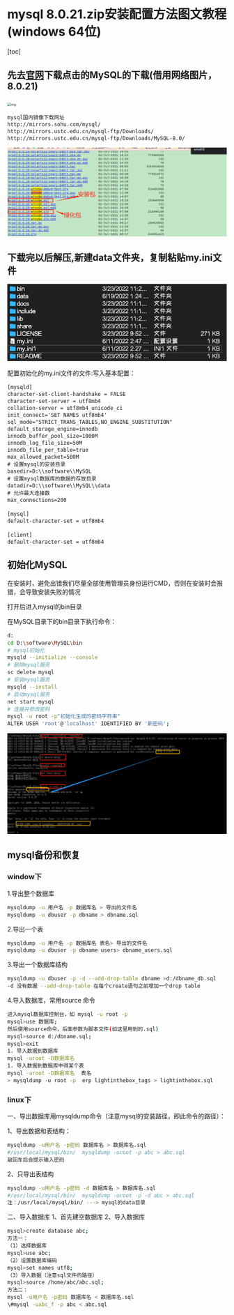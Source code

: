 # mysql 8.0.21.zip安装配置方法图文教程(windows 64位)

[toc]

## 先去[**官网**](https://dev.mysql.com/downloads/mysql/)**下载点击的MySQL的下载(借用网络图片，8.0.21)**

<img src="https://img.jbzj.com/file_images/article/201910/2019103084641336.jpg" alt="img" style="zoom: 50%;" />

```
mysql国内镜像下载网址
http://mirrors.sohu.com/mysql/
http://mirrors.ustc.edu.cn/mysql-ftp/Downloads/
http://mirrors.ustc.edu.cn/mysql-ftp/Downloads/MySQL-8.0/
```

![](imgs/image-20211214220413176.png)

## 下载完以后解压,新建data文件夹，复制粘贴my.ini文件

![image-20220621213507815](img/image-20220621213507815.png)

配置初始化的my.ini文件的文件:写入基本配置：

```
[mysqld] 
character-set-client-handshake = FALSE 
character-set-server = utf8mb4
collation-server = utf8mb4_unicode_ci 
init_connect='SET NAMES utf8mb4'
sql_mode="STRICT_TRANS_TABLES,NO_ENGINE_SUBSTITUTION"
default_storage_engine=innodb
innodb_buffer_pool_size=1000M
innodb_log_file_size=50M
innodb_file_per_table=true
max_allowed_packet=500M
# 设置mysql的安装目录
basedir=D:\\software\\MySQL
# 设置mysql数据库的数据的存放目录
datadir=D:\\software\\MySQL\\data
# 允许最大连接数
max_connections=200
 
[mysql]
default-character-set = utf8mb4
 
[client]
default-character-set = utf8mb4
```

## 初始化MySQL

在安装时，避免出错我们尽量全部使用管理员身份运行CMD，否则在安装时会报错，会导致安装失败的情况

打开后进入mysql的bin目录

在MySQL目录下的bin目录下执行命令：

```bash
d:
cd D:\software\MySQL\bin
# mysql初始化
mysqld --initialize --console
# 删除mysql服务
sc delete mysql 
# 安装mysql服务 
mysqld --install
# 启动mysql服务
net start mysql
# 连接并修改密码
mysql -u root -p"初始化生成的密码字符串"
ALTER USER 'root'@'localhost' IDENTIFIED BY '新密码';
```

![](imgs/image-20211214221116172.png)

## mysql备份和恢复
### window下
1.导出整个数据库
```bash
mysqldump -u 用户名 -p 数据库名 > 导出的文件名
mysqldump -u dbuser -p dbname > dbname.sql
```
2.导出一个表
```bash
mysqldump -u 用户名 -p 数据库名 表名> 导出的文件名
mysqldump -u dbuser -p dbname users> dbname_users.sql
```
3.导出一个数据库结构
```bash
mysqldump -u dbuser -p -d --add-drop-table dbname >d:/dbname_db.sql
-d 没有数据 --add-drop-table 在每个create语句之前增加一个drop table
```
4.导入数据库，常用source 命令

```bash
进入mysql数据库控制台，如 mysql -u root -p
mysql>use 数据库;
然后使用source命令，后面参数为脚本文件(如这里用到的.sql)
mysql>source d:/dbname.sql;
mysql>exit
1. 导入数据到数据库
mysql -uroot -D数据库名 
1. 导入数据到数据库中得某个表
mysql -uroot -D数据库名  表名
> mysqldump -u root -p  erp lightinthebox_tags > lightinthebox.sql
```

### **linux下**

 一、导出数据库用mysqldump命令（注意mysql的安装路径，即此命令的路径）：

1、导出数据和表结构：

```bash
mysqldump -u用户名 -p密码 数据库名 > 数据库名.sql
#/usr/local/mysql/bin/  mysqldump -uroot -p abc > abc.sql
敲回车后会提示输入密码
```

2、只导出表结构

```bash
mysqldump -u用户名 -p密码 -d 数据库名 > 数据库名.sql
#/usr/local/mysql/bin/  mysqldump -uroot -p -d abc > abc.sql
注：/usr/local/mysql/bin/ ---> mysql的data目录
```

 二、导入数据库
1、首先建空数据库
2、导入数据库

```bash
mysql>create database abc;
方法一：
（1）选择数据库
mysql>use abc;
（2）设置数据库编码
mysql>set names utf8;
（3）导入数据（注意sql文件的路径）
mysql>source /home/abc/abc.sql;
方法二：
mysql -u用户名 -p密码 数据库名 < 数据库名.sql
\#mysql -uabc_f -p abc < abc.sql
```

